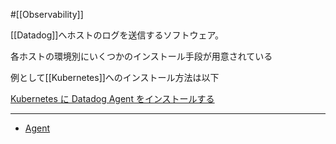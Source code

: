 #[[Observability]]

[[Datadog]]へホストのログを送信するソフトウェア。

各ホストの環境別にいくつかのインストール手段が用意されている

例として[[Kubernetes]]へのインストール方法は以下

[Kubernetes に Datadog Agent をインストールする](https://docs.datadoghq.com/ja/containers/kubernetes/installation/?tab=datadogoperator)

---

- [Agent](https://docs.datadoghq.com/ja/agent/?tab=Linux)